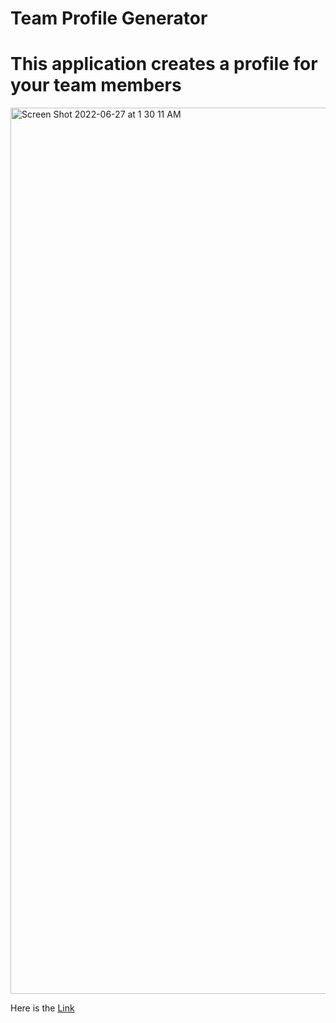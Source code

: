 # Team Profile Generator
# This application creates a profile for your team members

<img width="1418" alt="Screen Shot 2022-06-27 at 1 30 11 AM" src="https://user-images.githubusercontent.com/78068602/175826600-32ebce80-c0f7-4134-ac1e-7483c6ab3786.png">

Here is the [Link](https://drive.google.com/file/d/1NMBPh0_9X8Mv0RIrMDBzI6ZIYvG8nrvP/view?usp=sharing)
